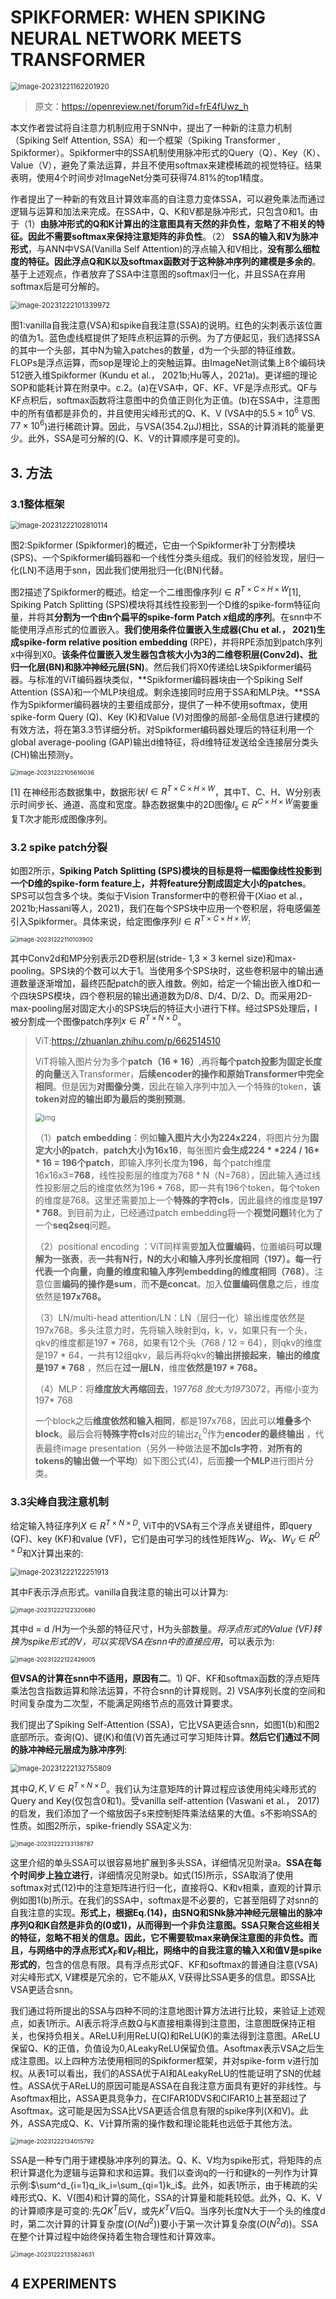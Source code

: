 # SPIKFORMER: WHEN SPIKING NEURAL NETWORK MEETS TRANSFORMER

<img src="ICLR_Spikformer.assets/image-20231221162201920.png" alt="image-20231221162201920" style="zoom:80%;" />

> 原文：<https://openreview.net/forum?id=frE4fUwz_h>

本文作者尝试将自注意力机制应用于SNN中，提出了一种新的注意力机制（Spiking Self Attention, SSA）和一个框架（Spiking Transformer , Spikformer）。Spikformer中的SSA机制使用脉冲形式的Query（Q）、Key（K）、Value（V），避免了乘法运算，并且不使用softmax来建模稀疏的视觉特征。结果表明，使用4个时间步对ImageNet分类可获得74.81%的top1精度。

作者提出了一种新的有效且计算效率高的自注意力变体SSA，可以避免乘法而通过逻辑与运算和加法来完成。在SSA中，Q、K和V都是脉冲形式，只包含0和1。由于（1）**由脉冲形式的Q和K计算出的注意图具有天然的非负性，忽略了不相关的特征。因此不需要softmax来保持注意矩阵的非负性**。（2） **SSA的输入和V为脉冲形式**，与ANN中VSA(Vanilla Self Attention)的浮点输入和V相比，**没有那么细粒度的特征。因此浮点Q和K以及softmax函数对于这种脉冲序列的建模是多余的**。基于上述观点，作者放弃了SSA中注意图的softmax归一化，并且SSA在弃用softmax后是可分解的。

<img src="ICLR_Spikformer.assets/image-20231222101339972.png" alt="image-20231222101339972" style="zoom:80%;" />

图1:vanilla自我注意(VSA)和spike自我注意(SSA)的说明。红色的尖刺表示该位置的值为1。蓝色虚线框提供了矩阵点积运算的示例。为了方便起见，我们选择SSA的其中一个头部，其中N为输入patches的数量，d为一个头部的特征维数。FLOPs是浮点运算，而sop是理论上的突触运算。由ImageNet测试集上8个编码块512嵌入维Spikformer (Kundu et al.， 2021b;Hu等人，2021a)。更详细的理论SOP和能耗计算在附录中。c.2。(a)在VSA中，QF、KF、VF是浮点形式。QF与KF点积后，softmax函数将注意图中的负值正则化为正值。(b)在SSA中，注意图中的所有值都是非负的，并且使用尖峰形式的Q、K、V (VSA中的$5.5×10^6$ VS. $77×10^6$)进行稀疏计算。因此，与VSA(354.2µJ)相比，SSA的计算消耗的能量更少。此外，SSA是可分解的(Q、K、V的计算顺序是可变的)。

## 3. 方法

### 3.1整体框架

<img src="ICLR_Spikformer.assets/image-20231222102810114.png" alt="image-20231222102810114" style="zoom:80%;" />

图2:Spikformer (Spikformer)的概述，它由一个Spikformer补丁分割模块(SPS)、一个Spikformer编码器和一个线性分类头组成。我们的经验发现，层归一化(LN)不适用于snn，因此我们使用批归一化(BN)代替。

图2描述了Spikformer的概述。给定一个二维图像序列$I∈R^{T×C×H×W}$[1], Spiking Patch Splitting (SPS)模块将其线性投影到一个D维的spike-form特征向量，并将其**分割为一个由n个扁平的spike-form Patch $x$组成的序列**。在snn中不能使用浮点形式的位置嵌入。**我们使用条件位置嵌入生成器(Chu et al.， 2021)生成spike-form relative position embedding** (RPE)，并将RPE添加到patch序列x中得到X0。**该条件位置嵌入发生器包含核大小为3的二维卷积层(Conv2d)、批归一化层(BN)和脉冲神经元层(SN)**。然后我们将X0传递给L块Spikformer编码器。与标准的ViT编码器块类似，**Spikformer编码器块由一个Spiking Self Attention (SSA)和一个MLP块组成。剩余连接同时应用于SSA和MLP块。**SSA作为Spikformer编码器块的主要组成部分，提供了一种不使用softmax，使用spike-form Query (Q)、Key (K)和Value (V)对图像的局部-全局信息进行建模的有效方法，将在第3.3节详细分析。对Spikformer编码器处理后的特征利用一个global average-pooling (GAP)输出d维特征，将d维特征发送给全连接层分类头(CH)输出预测y。

<img src="ICLR_Spikformer.assets/image-20231222105616036.png" alt="image-20231222105616036" style="zoom:67%;" />

[1] 在神经形态数据集中，数据形状$I∈R^{T×C×H×W}$，其中T、C、H、W分别表示时间步长、通道、高度和宽度。静态数据集中的2D图像$I_s∈R^{C×H×W}$需要重复T次才能形成图像序列。

### 3.2 spike patch分裂

如图2所示，**Spiking Patch Splitting (SPS)模块的目标是将一幅图像线性投影到一个D维的spike-form feature上，并将feature分割成固定大小的patches**。SPS可以包含多个块。类似于Vision Transformer中的卷积骨干(Xiao et al.， 2021b;Hassani等人，2021)，我们在每个SPS块中应用一个卷积层，将电感偏差引入Spikformer。具体来说，给定图像序列$I∈R^{T×C×H×W}$:

<img src="ICLR_Spikformer.assets/image-20231222110103902.png" alt="image-20231222110103902" style="zoom: 67%;" />

其中Conv2d和MP分别表示2D卷积层(stride- 1,3 × 3 kernel size)和max-pooling。SPS块的个数可以大于1。当使用多个SPS块时，这些卷积层中的输出通道数量逐渐增加，最终匹配patch的嵌入维数。例如，给定一个输出嵌入维D和一个四块SPS模块，四个卷积层的输出通道数为D/8、D/4、D/2、D。而采用2D-max-pooling层对固定大小的SPS块后的特征大小进行下样。经过SPS处理后，I被分割成一个图像patch序列$x∈R^{T×N×D}$。

> ViT:<https://zhuanlan.zhihu.com/p/662514510>
>
> ViT将输入图片分为多个**patch（16 \* 16）**,再将**每个patch投影为固定长度的向量**送入Transformer，**后续encoder的操作和原始Transformer中完全相同**。但是因为**对图像分类**，因此在输入序列中加入一个特殊的token，**该token对应的输出即为最后的类别预测**。
>
> <img src="ICLR_Spikformer.assets/v2-ee72cc246951dd753265594b0b55f0ce_720w.webp" alt="img" style="zoom: 80%;" />
>
> （1）**patch embedding**：例如**输入图片大小为224x224**，将图片分为**固定大小的patch**，**patch大小为16x16**，每张图片**会生成224 \* \*224 / 16\* \* 16 = 196个patch**，即输入序列长度为**196**，每个patch维度16x16x3=**768**，线性投影层的维度为768 * N（N=768），因此输入通过线性投影层之后的维度依然为196 * 768，即一共有196个token，每个token的维度是768。这里还需要加上一个**特殊的字符cls**，因此最终的维度是**197 \* 768**。到目前为止，已经通过patch embedding将一个**视觉问题**转化为了一个**seq2seq**问题。
>
> （2）positional encoding ：ViT同样需要**加入位置编码**，位置编码**可以理解为一张表**，表**一共有N行，N的大小和输入序列长度相同（197）。**每一行代表一个向量，向量的维度和输入序列**embedding的维度相同（768）**。注意位置**编码的操作是sum**，而**不是concat**。加入**位置编码信息**之后，维度依然是**197x768。**
>
> （3）LN/multi-head attention/LN：LN（层归一化）输出维度依然是197x768。多头注意力时，先将输入映射到q，k，v，如果只有一个头，qkv的维度都是197 * 768，如果有12个头（768 / 12 = 64），则qkv的维度是197 * 64，一共有12组qkv，最后再将qkv的**输出拼接起来**，**输出的维度是197 \* 768** ，然后在**过一层LN**，维度**依然是197 \* 768。**
>
> （4）MLP：将**维度放大再缩回去**，197*768 放大为197*3072，再缩小变为197* 768
>
> 一个block之后**维度依然和输入相同**，都是197x768，因此可以**堆叠多个block**。最后会将**特殊字符cls**对应的输出$z^0_L$作为**encoder的最终输出** ，代表最终image presentation（另外一种做法是**不加cls字符**，**对所有的tokens的输出做一个平均**）如下图公式(4)，后面**接一个MLP**进行图片分类。

### 3.3尖峰自我注意机制

给定输入特征序列$X∈R^{T×N×D}$, ViT中的VSA有三个浮点关键组件，即query (QF)、key (KF)和value (VF)，它们是由可学习的线性矩阵$W_Q、W_K、W_V∈R^{D×D}$和X计算出来的:

<img src="ICLR_Spikformer.assets/image-20231222122251913.png" alt="image-20231222122251913" style="zoom:80%;" />

其中F表示浮点形式。vanilla自我注意的输出可以计算为:

<img src="ICLR_Spikformer.assets/image-20231222122320680.png" alt="image-20231222122320680" style="zoom:67%;" />

其中d = d /H为一个头部的特征尺寸，H为头部数量。*将浮点形式的Value (VF)转换为spike形式的V，可以实现VSA在snn中的直接应用*，可以表示为:

<img src="ICLR_Spikformer.assets/image-20231222122426005.png" alt="image-20231222122426005" style="zoom:67%;" />

**但VSA的计算在snn中不适用，原因有二**。1) QF、KF和softmax函数的浮点矩阵乘法包含指数运算和除法运算，不符合snn的计算规则。2) VSA序列长度的空间和时间复杂度为二次型，不能满足网络节点的高效计算要求。

我们提出了Spiking Self-Attention (SSA)，它比VSA更适合snn，如图1(b)和图2底部所示。查询(Q)、键(K)和值(V)首先通过可学习矩阵计算。**然后它们通过不同的脉冲神经元层成为脉冲序列**:

<img src="ICLR_Spikformer.assets/image-20231222132755809.png" alt="image-20231222132755809" style="zoom: 80%;" />

其中$Q,K,V∈R^{T×N×D}$。我们认为注意矩阵的计算过程应该使用纯尖峰形式的Query and Key(仅包含0和1)。受vanilla self-attention (Vaswani et al.， 2017)的启发，我们添加了一个缩放因子s来控制矩阵乘法结果的大值。s不影响SSA的性质。如图2所示，spike-friendly SSA定义为:

<img src="ICLR_Spikformer.assets/image-20231222133138787.png" alt="image-20231222133138787" style="zoom:67%;" />

这里介绍的单头SSA可以很容易地扩展到多头SSA，详细情况见附录a。**SSA在每个时间步上独立进行**，详细情况见附录b。如式(15)所示，SSA取消了使用softmax对式(12)中的注意矩阵进行归一化，直接将Q、K和v相乘，直观的计算示例如图1(b)所示。在我们的SSA中，softmax是不必要的，它甚至阻碍了对snn的自我注意的实现。**形式上，根据Eq.(14)，由SNQ和SNk脉冲神经元层输出的脉冲序列Q和K自然是非负的(0或1)，从而得到一个非负注意图。SSA只聚合这些相关的特征，忽略不相关的信息。**因此，它不需要软max来确保注意图的非负性。而且，与网络中的浮点形式$X_F$和$V_F$相比，网络中的自我注意的**输入X和值V是spike形式的**，包含的信息有限。具有浮点形式QF、KF和softmax的普通自注意(VSA)对尖峰形式X, V建模是冗余的，它不能从X, V获得比SSA更多的信息。即SSA比VSA更适合snn。

我们通过将所提出的SSA与四种不同的注意地图计算方法进行比较，来验证上述观点，如表1所示。AI表示将浮点数Q与K直接相乘得到注意图，注意图既保持正相关，也保持负相关。AReLU利用ReLU(Q)和ReLU(K)的乘法得到注意图。AReLU保留Q、K的正值，负值设为0,ALeakyReLU保留负值。Asoftmax表示VSA之后生成注意图。以上四种方法使用相同的Spikformer框架，并对spike-form v进行加权。从表1可以看出，我们的ASSA优于AI和ALeakyReLU的性能证明了SN的优越性。ASSA优于AReLU的原因可能是ASSA在自我注意方面具有更好的非线性。与Asoftmax相比，ASSA更具竞争力，在CIFAR10DVS和CIFAR10上甚至超过了Asoftmax。这可能是因为SSA比VSA更适合信息有限的spike序列(X和V)。此外，ASSA完成Q、K、V计算所需的操作数和理论能耗也远低于其他方法。

<img src="ICLR_Spikformer.assets/image-20231222134015792.png" alt="image-20231222134015792" style="zoom: 67%;" />

SSA是一种专门用于建模脉冲序列的算法。Q、K、V均为spike形式，将矩阵的点积计算退化为逻辑与运算和求和运算。我们以查询q的一行和键k的一列作为计算示例:$\sum^d_{i=1}q_ik_i=\sum_{qi=1}k_i$。此外，如表1所示，由于稀疏的尖峰形式Q、K、V(图4)和计算的简化，SSA的计算量和能耗较低。此外，Q、K、V的计算顺序是可变的:先$QK^T$后V，或先$K^TV$后Q。当序列长度N大于一个头的维度d时，第二次计算的计算复杂度($O(Nd^2)$)要小于第一次计算复杂度($O(N^2d)$)。SSA在整个计算过程中始终保持着生物合理性和计算效率。

<img src="ICLR_Spikformer.assets/image-20231222135824631.png" alt="image-20231222135824631" style="zoom: 67%;" />

## 4 EXPERIMENTS
